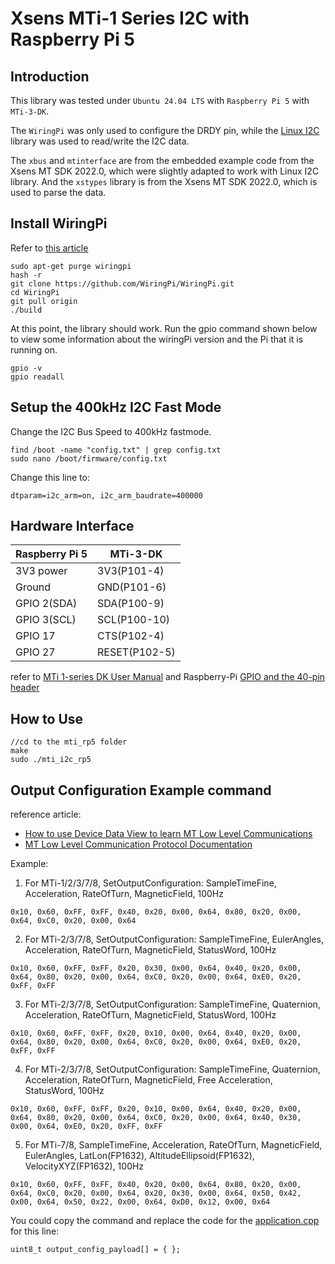 # Xsens MTi-1 Series I2C with Raspberry Pi 5

## Introduction
This library was tested under `Ubuntu 24.04 LTS` with `Raspberry Pi 5` with `MTi-3-DK`. 

The `WiringPi` was only used to configure the DRDY pin, while the [Linux I2C](https://github.com/torvalds/linux/blob/master/include/uapi/linux/i2c-dev.h) library was used to read/write the I2C data. 

The `xbus` and `mtinterface` are from the embedded example code from the Xsens MT SDK 2022.0, which were slightly adapted to work with Linux I2C library. And the `xstypes` library is from the Xsens MT SDK 2022.0, which is used to parse the data.

## Install WiringPi

Refer to [this article](https://learn.sparkfun.com/tutorials/raspberry-gpio/c-wiringpi-setup)

```
sudo apt-get purge wiringpi
hash -r
git clone https://github.com/WiringPi/WiringPi.git
cd WiringPi
git pull origin
./build
```

At this point, the library should work. Run the gpio command shown below to view some information about the wiringPi version and the Pi that it is running on.
```
gpio -v
gpio readall
```

## Setup the 400kHz I2C Fast Mode

Change the I2C Bus Speed to 400kHz fastmode.
```
find /boot -name "config.txt" | grep config.txt
sudo nano /boot/firmware/config.txt
```
Change this line to:
```
dtparam=i2c_arm=on, i2c_arm_baudrate=400000
```

## Hardware Interface
| Raspberry Pi 5 | MTi-3-DK     |
| -------------- | ------------ |
| 3V3 power      | 3V3(P101-4)  |
| Ground         | GND(P101-6)  |
| GPIO 2(SDA)    | SDA(P100-9)  |
| GPIO 3(SCL)    | SCL(P100-10) |
| GPIO 17        | CTS(P102-4)  |
| GPIO 27        | RESET(P102-5) |

refer to [MTi 1-series DK User Manual](https://mtidocs.movella.com/shield-board) and Raspberry-Pi [GPIO and the 40-pin header](https://www.raspberrypi.com/documentation/computers/raspberry-pi.html#gpio)

## How to Use
```
//cd to the mti_rp5 folder
make
sudo ./mti_i2c_rp5
```


## Output Configuration Example command

reference article:
- [How to use Device Data View to learn MT Low Level Communications](https://base.movella.com/s/article/article/How-to-use-Device-Data-View-to-learn-MT-Low-Level-Communications)
- [MT Low Level Communication Protocol Documentation](https://mtidocs.movella.com/mt-low-level-communication-protocol-documentation)

Example:
1) For MTi-1/2/3/7/8, SetOutputConfiguration: SampleTimeFine, Acceleration, RateOfTurn, MagneticField, 100Hz
```
0x10, 0x60, 0xFF, 0xFF, 0x40, 0x20, 0x00, 0x64, 0x80, 0x20, 0x00, 0x64, 0xC0, 0x20, 0x00, 0x64
```
2) For MTi-2/3/7/8, SetOutputConfiguration: SampleTimeFine, EulerAngles, Acceleration, RateOfTurn, MagneticField, StatusWord, 100Hz
```
0x10, 0x60, 0xFF, 0xFF, 0x20, 0x30, 0x00, 0x64, 0x40, 0x20, 0x00, 0x64, 0x80, 0x20, 0x00, 0x64, 0xC0, 0x20, 0x00, 0x64, 0xE0, 0x20, 0xFF, 0xFF
```
3) For MTi-2/3/7/8, SetOutputConfiguration: SampleTimeFine, Quaternion, Acceleration, RateOfTurn, MagneticField, StatusWord, 100Hz
```
0x10, 0x60, 0xFF, 0xFF, 0x20, 0x10, 0x00, 0x64, 0x40, 0x20, 0x00, 0x64, 0x80, 0x20, 0x00, 0x64, 0xC0, 0x20, 0x00, 0x64, 0xE0, 0x20, 0xFF, 0xFF
```
4) For MTi-2/3/7/8, SetOutputConfiguration: SampleTimeFine, Quaternion, Acceleration, RateOfTurn, MagneticField, Free Acceleration, StatusWord, 100Hz
```
0x10, 0x60, 0xFF, 0xFF, 0x20, 0x10, 0x00, 0x64, 0x40, 0x20, 0x00, 0x64, 0x80, 0x20, 0x00, 0x64, 0xC0, 0x20, 0x00, 0x64, 0x40, 0x30, 0x00, 0x64, 0xE0, 0x20, 0xFF, 0xFF
```
5) For MTi-7/8, SampleTimeFine, Acceleration, RateOfTurn, MagneticField, EulerAngles, LatLon(FP1632), AltitudeEllipsoid(FP1632), VelocityXYZ(FP1632), 100Hz
```
0x10, 0x60, 0xFF, 0xFF, 0x40, 0x20, 0x00, 0x64, 0x80, 0x20, 0x00, 0x64, 0xC0, 0x20, 0x00, 0x64, 0x20, 0x30, 0x00, 0x64, 0x50, 0x42, 0x00, 0x64, 0x50, 0x22, 0x00, 0x64, 0xD0, 0x12, 0x00, 0x64
```

You could copy the command and replace the code for the [application.cpp](./src/application.cpp) for this line:
```
uint8_t output_config_payload[] = { };
```